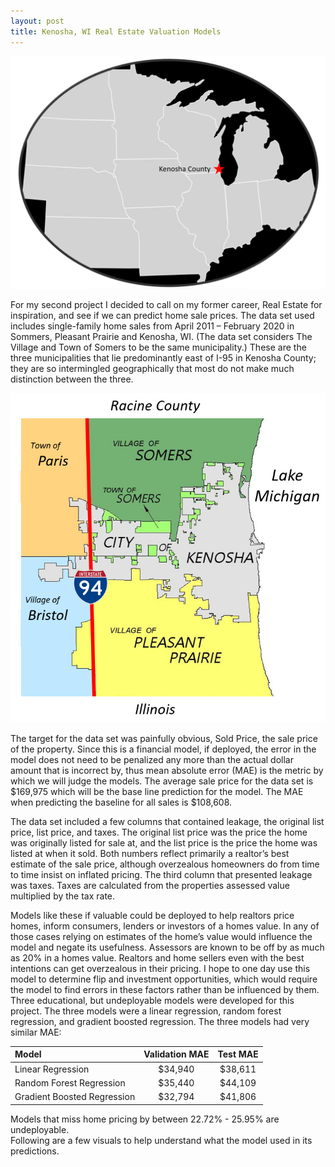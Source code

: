 ```yaml
---
layout: post
title: Kenosha, WI Real Estate Valuation Models
---
```


![Kenosha County Midwest Map](https://github.com/CJRicciardi/CJRicciardi.github.io/blob/master/img/Kenosha%20County%20midwest%20map.png?raw=True)

For my second project I decided to call on my former career, Real Estate for inspiration, and see if we can predict home sale prices.  The data set used includes single-family home sales from April 2011 – February 2020 in Sommers, Pleasant Prairie and Kenosha, WI.  (The data set considers The Village and Town of Somers to be the same municipality.) These are the three municipalities that lie predominantly east of I-95 in Kenosha County; they are so intermingled geographically that most do not make much distinction between the three.  

![Kenosha County East of Interstate-95 Map](https://github.com/CJRicciardi/CJRicciardi.github.io/blob/master/img/kenosha%20county%20map.png?raw=True)

The target for the data set was painfully obvious, Sold Price, the sale price of the property.  Since this is a financial model, if deployed, the error in the model does not need to be penalized any more than the actual dollar amount that is incorrect by, thus mean absolute error (MAE) is the metric by which we will judge the models.  The average sale price for the data set is $169,975 which will be the base line prediction for the model.  The MAE when predicting the baseline for all sales is $108,608.  

The data set included a few columns that contained leakage, the original list price, list price, and taxes.  The original list price was the price the home was originally listed for sale at, and the list price is the price the home was listed at when it sold.  Both numbers reflect primarily a realtor’s best estimate of the sale price, although overzealous homeowners do from time to time insist on inflated pricing.  The third column that presented leakage was taxes.  Taxes are calculated from the properties assessed value multiplied by the tax rate.  

Models like these if valuable could be deployed to help realtors price homes, inform consumers, lenders or investors of a homes value.  In any of those cases relying on estimates of the home’s value would influence the model and negate its usefulness.  Assessors are known to be off by as much as 20% in a homes value.  Realtors and home sellers even with the best intentions can get overzealous in their pricing. I hope to one day use this model to determine flip and investment opportunities, which would require the model to find errors in these factors rather than be influenced by them.  
Three educational, but undeployable models were developed for this project.  The three models were a linear regression, random forest regression, and gradient boosted regression.  The three models had very similar MAE:

| Model | Validation MAE | Test MAE |
|:---|:---:|:---:|
| Linear Regression | $34,940 | $38,611 |
| Random Forest Regression | $35,440 | $44,109 |
| Gradient Boosted Regression |	$32,794 | $41,806 |

Models that miss home pricing by between 22.72% - 25.95% are undeployable.  
Following are a few visuals to help understand what the model used in its predictions.



